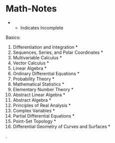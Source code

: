 # Math-Notes


* - Indicates Incomplete


Basics:
1. Differentiation and Integration *
2. Sequences, Series, and Polar Coordinates *
3. Multivariable Calculus *
4. Vector Calculus *
5. Linear Algebra *
6. Ordinary Differential Equations *
8. Probability Theory *
9. Mathematical Statistics *
1. Elementary Number Theory *
2. Abstract Linear Algebra *
3. Abstract Algebra *
6. Principles of Real Analysis *
9. Complex Variables *
10. Partial Differential Equations *
11. Point-Set Topology *
12. Differential Geometry of Curves and Surfaces *




   











       

    
  .   













